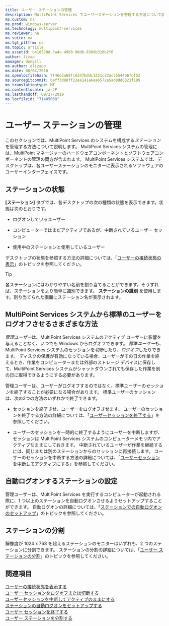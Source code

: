 ```yaml
---
title: ユーザー ステーションの管理
description: MultiPoint Services でユーザーステーションを管理する方法について説明します。
ms.custom: na
ms.prod: windows-server
ms.technology: multipoint-services
ms.reviewer: na
ms.suite: na
ms.tgt_pltfrm: na
ms.topic: article
ms.assetid: b418578d-3a4c-49b0-90db-8389b320b2f6
author: lizap
manager: dongill
ms.author: elizapo
ms.date: 08/04/2016
ms.openlocfilehash: 7f46d2a68fc6247bddc1251c32ac55544b6fbf52
ms.sourcegitcommit: 6aff3d88ff22ea141a6ea6572a5ad8dd6321f199
ms.translationtype: MT
ms.contentlocale: ja-JP
ms.lasthandoff: 09/27/2019
ms.locfileid: "71405068"
---
```

# <a name="manage-user-stations"></a>ユーザー ステーションの管理
このセクションでは、MultiPoint Services のシステムを構成する*ステーション*を管理する方法について説明します。 MultiPoint Services システムの管理には、MultiPoint マネージャーのハードウェアコンポーネントとソフトウェアコンポーネントの管理の両方が含まれます。 MultiPoint Services システムでは、デスクトップは、各ユーザーステーションのモニターに表示されるソフトウェアのユーザーインターフェイスです。  
  
## <a name="station-status"></a>ステーションの状態  
**[ステーション]** タブでは、各デスクトップの次の種類の状態を表示できます。状態は次のとおりです。  
  
-   ログオンしているユーザー  
  
-   コンピューターではまだアクティブであるが、中断されているユーザー セッション  
  
-   使用中のステーションと使用しているユーザー  
  
デスクトップの状態を参照する方法の詳細については、「[ユーザーの接続状態の表示](View-User-Connection-Status.md)」のトピックを参照してください。  

>[!TIP] 
> 各ステーションにはわかりやすい名前を割り当てることができます。そうすれば、ステーションをより簡単に識別できます。 **ステーションの識別** を使用します。割り当てられた画面にステーション名が表示されます。
  
## <a name="different-ways-to-log-standard-users-off-of-the-multipoint-services-system"></a>MultiPoint Services システムから標準のユーザーをログオフさせるさまざまな方法  
*管理ユーザー*は、MultiPoint Services システムのアクティブ ユーザーに影響を与えることなく、いつでも Windows からログオフできます。 *標準ユーザー*も、MultiPoint Services システムのセッションを*切断*したり、*ログオフ*したりできます。 ディスクの保護が有効になっている場合、ユーザーがその日の作業を終えるとき、作業をコンピューターまたは外部のストレージ デバイスに保存して、MultiPoint Services システムがシャットダウンされても保存した作業を別の日に取得できるようにする必要があります。  
  
管理ユーザーは、ユーザーがログオフするのではなく、標準ユーザーの*セッション*を終了することが必要になる場合があります。 標準ユーザーのセッションは、次の2つの方法のいずれかで終了できます。  
  
-   セッションを終了させ、ユーザーをログオフさせます。 ユーザーのセッションを終了する方法の詳細については、「[ユーザーセッションを終了する](End-a-User-Session.md)」を参照してください。  
  
-   ユーザーのセッションを一時的に終了するようにユーザーを中断しますが、セッションは MultiPoint Services システムのコンピューターメモリ内でアクティブなままにしておきます。 中断されているユーザーが作業を継続するには、同じまたは別のステーションからのセッションに再接続します。 ユーザーのセッションを中断する方法の詳細については、「[ユーザーセッションを中断してアクティブ](Suspend-and-Leave-User-Session-Active.md)にする」を参照してください。  
  
## <a name="set-a-station-to-automatically-log-on"></a>自動ログオンするステーションの設定  
管理ユーザーは、MultiPoint Services を実行するコンピューターが起動される際に、1 つ以上のステーションを自動ログオンさせるようセットアップすることができます。 自動ログオンの詳細については、「[ステーションでの自動ログオンのセットアップ](Set-up-a-Station-for-Automatic-Logon.md)」のトピックを参照してください。  
  
## <a name="split-a-station"></a>ステーションの分割  
解像度が 1024 x 768 を超えるステーションのモニターはいずれも、2 つのステーションに分割できます。 ステーションの分割の詳細については、「[ユーザー ステーションの分割](Split-a-User-Station.md)」のトピックを参照してください。  
  
## <a name="see-also"></a>関連項目  
[ユーザーの接続状態を表示する](View-User-Connection-Status.md)  
[ユーザー セッションをログオフまたは切断する](Log-off-or-Disconnect-User-Sessions.md)  
[ユーザーセッションを中断してアクティブのままにする](Suspend-and-Leave-User-Session-Active.md)  
[ステーションの自動ログオンをセットアップする](Set-up-a-Station-for-Automatic-Logon.md)  
[ユーザー セッションを終了する](End-a-User-Session.md)  
[ユーザー ステーションを分割する](Split-a-User-Station.md)
